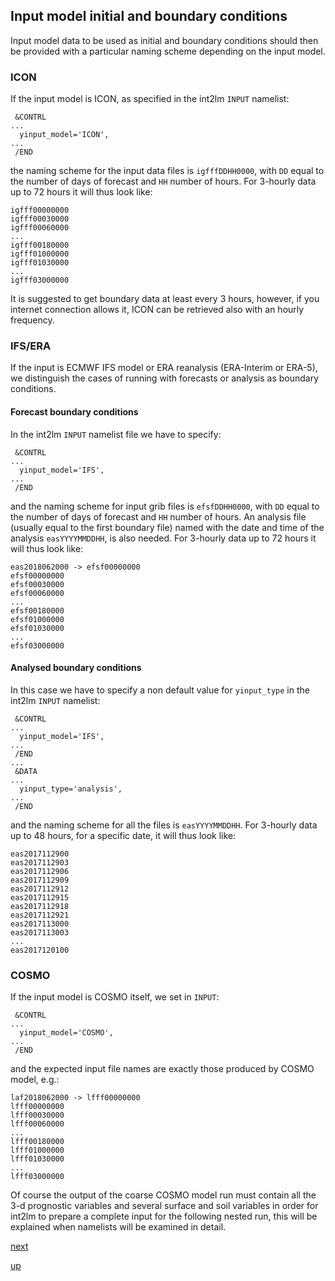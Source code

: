 ## Input model initial and boundary conditions

Input model data to be used as initial and boundary conditions should
then be provided with a particular naming scheme depending on the input model.

### ICON

If the input model is ICON, as specified in the int2lm `INPUT`
namelist:

```
 &CONTRL
...
  yinput_model='ICON',
...
 /END
```

the naming scheme for the input data files is `igfffDDHH0000`, with
`DD` equal to the number of days of forecast and `HH` number of
hours. For 3-hourly data up to 72 hours it will thus look like:

```
igfff00000000
igfff00030000
igfff00060000
...
igfff00180000
igfff01000000
igfff01030000
...
igfff03000000
```

It is suggested to get boundary data at least every 3 hours, however,
if you internet connection allows it, ICON can be retrieved also with
an hourly frequency.

### IFS/ERA

If the input is ECMWF IFS model or ERA reanalysis (ERA-Interim or
ERA-5), we distinguish the cases of running with forecasts or analysis
as boundary conditions.

#### Forecast boundary conditions

In the int2lm `INPUT` namelist file we have to specify:

```
 &CONTRL
...
  yinput_model='IFS',
...
 /END
```

and the naming scheme for input grib files is `efsfDDHH0000`, with
`DD` equal to the number of days of forecast and `HH` number of
hours. An analysis file (usually equal to the first boundary file)
named with the date and time of the analysis `easYYYYMMDDHH`, is also
needed. For 3-hourly data up to 72 hours it will thus look like:

```
eas2018062000 -> efsf00000000
efsf00000000
efsf00030000
efsf00060000
...
efsf00180000
efsf01000000
efsf01030000
...
efsf03000000
```

#### Analysed boundary conditions

In this case we have to specify a non default value for `yinput_type`
in the int2lm `INPUT` namelist:

```
 &CONTRL
...
  yinput_model='IFS',
...
 /END
...
 &DATA
...
  yinput_type='analysis',
...
 /END
```

and the naming scheme for all the files is `easYYYYMMDDHH`. For 3-hourly
data up to 48 hours, for a specific date, it will thus look like:

```
eas2017112900
eas2017112903
eas2017112906
eas2017112909
eas2017112912
eas2017112915
eas2017112918
eas2017112921
eas2017113000
eas2017113003
...
eas2017120100
```

### COSMO

If the input model is COSMO itself, we set in `INPUT`:

```
 &CONTRL
...
  yinput_model='COSMO',
...
 /END
```

and the expected input file names are exactly those produced by COSMO
model, e.g.:

```
laf2018062000 -> lfff00000000
lfff00000000
lfff00030000
lfff00060000
...
lfff00180000
lfff01000000
lfff01030000
...
lfff03000000
```

Of course the output of the coarse COSMO model run must contain all
the 3-d prognostic variables and several surface and soil variables in
order for int2lm to prepare a complete input for the following nested
run, this will be explained when namelists will be examined in detail.

[next](cosmo_constant_data.md)

[up](README.md)